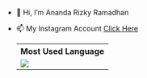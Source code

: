 - 👋 Hi, I’m Ananda Rizky Ramadhan
- 📫 My Instagram Account <a href="https://www.instagram.com/anandarizkyrm">Click Here</a>

  <table style=" width: 100%;border-collapse: collapse;">
    <tr>
     <th>
      Most Used Language
    </th>
    </tr>
    <tr>
      <td> <img src="https://github-readme-stats.vercel.app/api/top-langs/?username=anandarizky12&show_icons=true&theme=react"></td>
   </tr>

  </table>


<!---
anandarizky12/anandarizky12 is a ✨ special ✨ repository because its `README.md` (this file) appears on your GitHub profile.
You can click the Preview link to take a look at your changes.
--->
